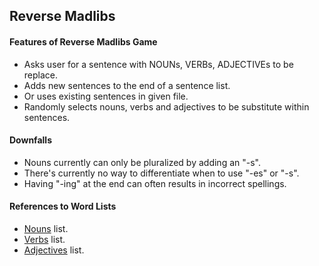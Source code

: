 
<h2>Reverse Madlibs</h2>


<h4>Features of Reverse Madlibs Game</h4>

* Asks user for a sentence with NOUNs, VERBs, ADJECTIVEs to be replace.
* Adds new sentences to the end of a sentence list.
* Or uses existing sentences in given file.
* Randomly selects nouns, verbs and adjectives to be substitute within sentences.

<h4>Downfalls</h4>

* Nouns currently can only be pluralized by adding an "-s".
* There's currently no way to differentiate when to use "-es" or "-s".
* Having "-ing" at the end can often results in incorrect spellings. 
 

<h4>References to Word Lists</h4>

* [Nouns](http://www.desiquintans.com/downloads/nounlist/nounlist.txt) list.
* [Verbs](https://raw.githubusercontent.com/hathcox/Madlibs/master/verbs.list) list.
* [Adjectives](http://www.d.umn.edu/~rave0029/research/adjectives1.txt) list.
